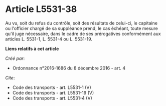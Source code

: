 # Article L5531-38

Au vu, soit du refus du contrôle, soit des résultats de celui-ci, le capitaine ou l'officier chargé de sa suppléance prend,
le cas échéant, toute mesure qu'il juge nécessaire, dans le cadre de ses prérogatives conformément aux articles L. 5531-1, L.
5531-4 ou L. 5531-19.

**Liens relatifs à cet article**

_Créé par_:

  - Ordonnance n°2016-1686 du 8 décembre 2016 - art. 4

_Cite_:

  - Code des transports - art. L5531-1 (V)
  - Code des transports - art. L5531-19 (V)
  - Code des transports - art. L5531-4 (V)
